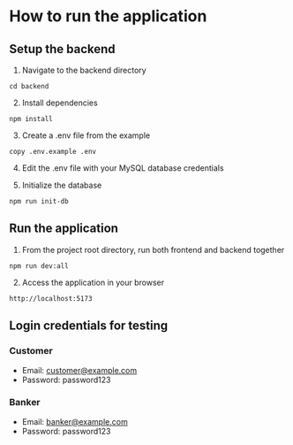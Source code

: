 # How to run the application

## Setup the backend

1. Navigate to the backend directory
```
cd backend
```

2. Install dependencies
```
npm install
```

3. Create a .env file from the example
```
copy .env.example .env
```

4. Edit the .env file with your MySQL database credentials

5. Initialize the database
```
npm run init-db
```

## Run the application

1. From the project root directory, run both frontend and backend together
```
npm run dev:all
```

2. Access the application in your browser
```
http://localhost:5173
```

## Login credentials for testing

### Customer
- Email: customer@example.com
- Password: password123

### Banker
- Email: banker@example.com
- Password: password123
